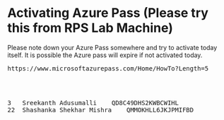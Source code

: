# Activating Azure Pass (Please try this from RPS Lab Machine)
Please note down your Azure Pass somewhere and try to activate today itself.  It is possible the Azure pass will expire if not activated today.

<pre>
https://www.microsoftazurepass.com/Home/HowTo?Length=5
</per>


<pre>
3	Sreekanth Adusumalli	QD8C49DHS2KWBCWIHL
22	Shashanka Shekhar Mishra	QMMOKHLL6JKJPMIFBD
</pr>
